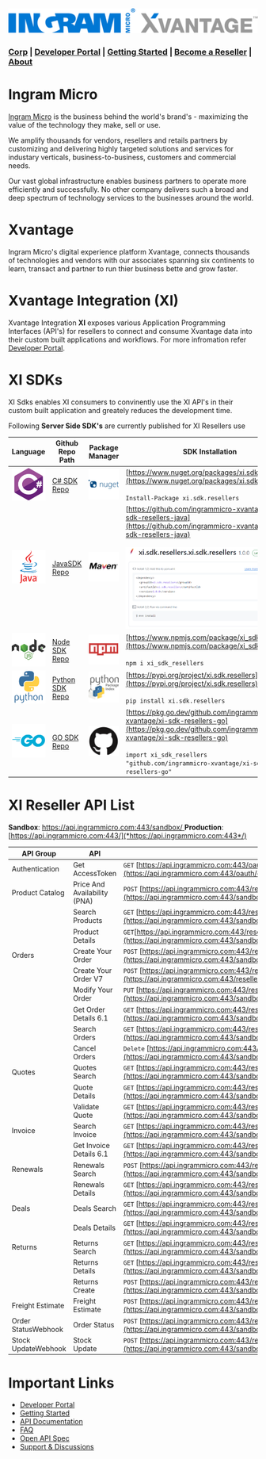 ![IM Banner](assets/logo/blue/IM_X_Horiz.png)
---

### [Corp](https://www.ingrammicro.com/)  |  [Developer Portal](https://developer.ingrammicro.com/)  |  [Getting Started](https://www.ingrammicro.com/en-us/partner/become-a-reseller)  |  [Become a Reseller](https://www.ingrammicro.com/en-us/partner/become-a-reseller)  |  [About](https://www.ingrammicro.com/en-us/company/about-us) ###

# Ingram Micro

[Ingram Micro](https://www.ingrammicro.com/) is the business behind the world's brand's - maximizing the value of the technology they make, sell or use.

We amplify thousands for vendors, resellers and retails partners by customizing and delivering highly targeted solutions and services for industary verticals, business-to-business, customers and commercial needs.

Our vast global infrastructure enables business partners to operate more efficiently and successfully. No other company delivers such a broad and deep spectrum of technology services to the businesses around the world.

# Xvantage

Ingram Micro's digital experience platform Xvantage, connects thousands of technologies and vendors with our associates spanning six continents to learn, transact and partner to run thier business bette and grow faster.

# Xvantage Integration (XI)

Xvantage Integration **XI** exposes various Application Programming Interfaces (API's) for resellers to connect and consume Xvantage data into their custom built applications and workflows. For more infromation refer [Developer Portal](https://developer.ingrammicro.com/ "Developer Portal").

# XI SDKs

XI Sdks enables XI consumers to convinently use the XI API's in their custom built application and greately reduces the development time.

Following **Server Side SDK's** are currently published for XI Resellers use

| Language                                                  | Github Repo Path                                                                                                    | Package Manager                                        | SDK Installation                                                                                                                                                                                                     |
| --------------------------------------------------------- | ------------------------------------------------------------------------------------------------------------------- | ------------------------------------------------------ | -------------------------------------------------------------------------------------------------------------------------------------------------------------------------------------------------------------------- |
| ![C#](assets/icons/csharp/csharp-original.svg)              | [C# SDK Repo](https://github.com/ingrammicro-xvantage/xi-sdk-csharp)                                                   | ![NuGet](assets/icons/nuget/nuget-original-wordmark.svg) | [https://www.nuget.org/packages/xi.sdk.resellers](https://www.nuget.org/packages/xi.sdk.resellers) <br /><br />`Install-Package xi.sdk.resellers`                                                                     |
| ![Java](assets/icons/java/java-original-wordmark.svg)       | [Java](https://github.com/ingrammicro-xvantage/xi-sdk-java)[SDK Repo](https://github.com/ingrammicro-xvantage/xi-sdk-java) | ![Maven](assets/icons/maven/maven-original-wordmark.svg) | [https://github.com/ingrammicro-xvantage/xi-sdk-resellers-java](https://github.com/ingrammicro-xvantage/xi-sdk-resellers-java) <br /><br />  ![Install SDK Instruction](assets/install-sdk-java.png) |
| ![Node](assets/icons/nodejs/nodejs-original-wordmark.svg)   | [Node SDK Repo](https://github.com/ingrammicro-xvantage/xi-sdk-node)                                                   | ![NPM](assets/icons/npm/npm-original-wordmark.svg)       | [https://www.npmjs.com/package/xi_sdk_resellers](https://www.npmjs.com/package/xi_sdk_resellers) <br /><br />`npm i xi_sdk_resellers`                                                                                 |
| ![Python](assets/icons/python/python-original-wordmark.svg) | [Python SDK Repo](https://github.com/ingrammicro-xvantage/xi-sdk-python)                                               | ![PyPi](assets/icons/pypi/pypi-original-wordmark.svg)    | [https://pypi.org/project/xi.sdk.resellers](https://pypi.org/project/xi.sdk.resellers) <br /><br />`pip install xi.sdk.resellers`                                                                                |
| ![Go](assets/icons/go/go-original-wordmark.svg)             | [GO SDK Repo](https://github.com/ingrammicro-xvantage/xi-sdk-go)                                                       | ![Go Modules](assets/icons/github/github-original.svg)   | [https://pkg.go.dev/github.com/ingrammicro-xvantage/xi-sdk-resellers-go](https://pkg.go.dev/github.com/ingrammicro-xvantage/xi-sdk-resellers-go)<br /><br />`import xi_sdk_resellers "github.com/ingrammicro-xvantage/xi-sdk-resellers-go"` |

# XI Reseller API List

**Sandbox**: [https://api.ingrammicro.com:443/sandbox/
](https://api.ingrammicro.com/resellers/v6)**Production**: [https://api.ingrammicro.com:443/](*https://api.ingrammicro.com:443*/)

| **API Group** | **API**                | **API Url**                                                                                                                                                              |
| ------------------- | ---------------------------- | ------------------------------------------------------------------------------------------------------------------------------------------------------------------------------ |
| Authentication      | Get AccessToken              | `GET` [https://api.ingrammicro.com:443/oauth/oauth20/token](https://api.ingrammicro.com:443/oauth/oauth20/token)       |
| Product Catalog     | Price And Availability (PNA) | `POST` [https://api.ingrammicro.com:443/resellers/v6/catalog/priceandavailability](https://api.ingrammicro.com:443/sandbox/resellers/v6/catalog/priceandavailability)          |
|                     | Search Products              | `GET` [https://api.ingrammicro.com:443/resellers/v6/catalog](https://api.ingrammicro.com:443/sandbox/resellers/v6/catalog)                                                     |
|                     | Product Details              | `GET`[https://api.ingrammicro.com:443/resellers/v6/catalog/details/{ingramPartNumber}](https://api.ingrammicro.com:443/sandbox/resellers/v6/catalog/details/{ingramPartNumber}) |
| Orders              | Create Your Order            | `POST` [https://api.ingrammicro.com:443/resellers/v6/orders](https://api.ingrammicro.com:443/sandbox/resellers/v6/orders)                                                      |
|                     | Create Your Order V7         | `POST` [https://api.ingrammicro.com:443/resellers/v7/orders](https://api.ingrammicro.com:443/resellers/v7/orders)                                                               |
|                     | Modify Your Order            | `PUT` [https://api.ingrammicro.com:443/resellers/v6/orders/{orderNumber}](https://api.ingrammicro.com:443/sandbox/resellers/v6/orders/{orderNumber})                           |
|                     | Get Order Details 6.1        | `GET` [https://api.ingrammicro.com:443/resellers/v6.1/orders/{ordernumber}](https://api.ingrammicro.com:443/sandbox/resellers/v6.1/orders/{ordernumber})                       |
|                     | Search Orders                | `GET` [https://api.ingrammicro.com:443/resellers/v6/orders/search](https://api.ingrammicro.com:443/sandbox/resellers/v6/orders/search)                                         |
|                     | Cancel Orders                | `Delete` [https://api.ingrammicro.com:443/resellers/v6/orders/{OrderNumber}](https://api.ingrammicro.com:443/sandbox/resellers/v6/orders/{OrderNumber})                        |
| Quotes              | Quotes Search                | `GET` [https://api.ingrammicro.com:443/resellers/v6/quotes/search](https://api.ingrammicro.com:443/sandbox/resellers/v6/quotes/search)                                         |
|                     | Quote Details                | `GET` [https://api.ingrammicro.com:443/resellers/v6/quotes/{quoteNumber}](https://api.ingrammicro.com:443/sandbox/resellers/v6/quotes/{quoteNumber})                           |
|                     | Validate Quote               | `GET` [https://api.ingrammicro.com:443/resellers/v6/q2o/validatequote](https://api.ingrammicro.com:443/sandbox/resellers/v6/q2o/validatequote)                                 |
| Invoice             | Search Invoice               | `GET` [https://api.ingrammicro.com:443/resellers/v6/invoices/](https://api.ingrammicro.com:443/sandbox/resellers/v6/invoices/)                                                 |
|                     | Get Invoice Details 6.1      | `GET` [https://api.ingrammicro.com:443/resellers/v6.1/invoices/{invoiceNumber}](https://api.ingrammicro.com:443/sandbox/resellers/v6.1/invoices/{invoiceNumber})               |
| Renewals            | Renewals Search              | `POST` [https://api.ingrammicro.com:443/resellers/v6/renewals/search](https://api.ingrammicro.com:443/sandbox/resellers/v6/renewals/search)                                    |
|                     | Renewals Details             | `GET` [https://api.ingrammicro.com:443/resellers/v6/renewals/{renewalId}](https://api.ingrammicro.com:443/sandbox/resellers/v6/renewals/{renewalId})                           |
| Deals               | Deals Search                 | `GET` [https://api.ingrammicro.com:443/resellers/v6/deals/search](https://api.ingrammicro.com:443/sandbox/resellers/v6/deals/search)                                           |
|                     | Deals Details                | `GET` [https://api.ingrammicro.com:443/resellers/v6/deals/{dealId}](https://api.ingrammicro.com:443/sandbox/resellers/v6/deals/{dealId})                                       |
| Returns             | Returns Search               | `GET` [https://api.ingrammicro.com:443/resellers/v6/returns/search](https://api.ingrammicro.com:443/sandbox/resellers/v6/returns/search)                                       |
|                     | Returns Details              | `GET` [https://api.ingrammicro.com:443/resellers/v6/returns/{caseRequestNumber}](https://api.ingrammicro.com:443/sandbox/resellers/v6/returns/{caseRequestNumber})             |
|                     | Returns Create               | `POST` [https://api.ingrammicro.com:443/resellers/v6/returns/create](https://api.ingrammicro.com:443/sandbox/resellers/v6/returns/create)                                      |
| Freight Estimate    | Freight Estimate             | `POST` [https://api.ingrammicro.com:443/resellers/v6/freightestimate](https://api.ingrammicro.com:443/sandbox/resellers/v6/freightestimate)                                    |
| Order StatusWebhook | Order Status                 | `POST` [https://api.ingrammicro.com:443/resellers/v1/webhooks/orderstatusevent](https://api.ingrammicro.com:443/sandbox/resellers/v1/webhooks/orderstatusevent)                |
| Stock UpdateWebhook | Stock Update                 | `POST` [https://api.ingrammicro.com:443/resellers/v1/webhooks/availabilityupdate](https://api.ingrammicro.com:443/sandbox/resellers/v1/webhooks/availabilityupdate)            |

# Important Links

* [Developer Portal](https://developer.ingrammicro.com)
* [Getting Started](https://developer.ingrammicro.com/reseller/getting-started/api-overview)
* [API Documentation](https://developer.ingrammicro.com/reseller/api-documentation)
* [FAQ](https://developer.ingrammicro.com/reseller/faq)
* [Open API Spec](https://github.com/ingrammicro-xvantage/xi-sdk-openapispec)
* [Support &amp; Discussions](https://github.com/orgs/ingrammicro-xvantage/discussions)
